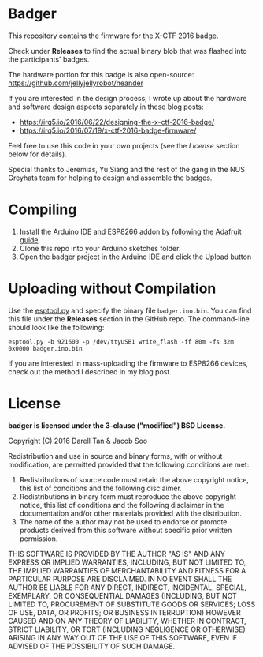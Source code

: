 Badger
=======

This repository contains the firmware for the X-CTF 2016 badge.

Check under **Releases** to find the actual binary blob that was flashed 
into the participants' badges.

The hardware portion for this badge is also open-source:
<https://github.com/jellyjellyrobot/neander>

If you are interested in the design process, 
I wrote up about the hardware and software design aspects separately in these blog posts:

- <https://irq5.io/2016/06/22/designing-the-x-ctf-2016-badge/>
- <https://irq5.io/2016/07/19/x-ctf-2016-badge-firmware/>

Feel free to use this code in your own projects 
(see the *License* section below for details).

Special thanks to Jeremias, Yu Siang and the rest of the gang in the 
NUS Greyhats team for helping to design and assemble the badges.


Compiling
==========

1. Install the Arduino IDE and ESP8266 addon by [following the Adafruit guide](https://learn.adafruit.com/adafruit-feather-huzzah-esp8266/using-arduino-ide)
2. Clone this repo into your Arduino sketches folder.
3. Open the badger project in the Arduino IDE and click the Upload button


Uploading without Compilation
===============================

Use the [esptool.py](https://github.com/themadinventor/esptool) and specify the binary file `badger.ino.bin`.
You can find this file under the **Releases** section in the GitHub repo.
The command-line should look like the following:

    esptool.py -b 921600 -p /dev/ttyUSB1 write_flash -ff 80m -fs 32m 0x0000 badger.ino.bin

If you are interested in mass-uploading the firmware to ESP8266 devices, 
check out the method I described in my blog post.


License
========

**badger is licensed under the 3-clause ("modified") BSD License.**

Copyright (C) 2016 Darell Tan & Jacob Soo

Redistribution and use in source and binary forms, with or without
modification, are permitted provided that the following conditions
are met:

1. Redistributions of source code must retain the above copyright
   notice, this list of conditions and the following disclaimer.
2. Redistributions in binary form must reproduce the above copyright
   notice, this list of conditions and the following disclaimer in the
   documentation and/or other materials provided with the distribution.
3. The name of the author may not be used to endorse or promote products
   derived from this software without specific prior written permission.

THIS SOFTWARE IS PROVIDED BY THE AUTHOR "AS IS" AND ANY EXPRESS OR
IMPLIED WARRANTIES, INCLUDING, BUT NOT LIMITED TO, THE IMPLIED WARRANTIES
OF MERCHANTABILITY AND FITNESS FOR A PARTICULAR PURPOSE ARE DISCLAIMED.
IN NO EVENT SHALL THE AUTHOR BE LIABLE FOR ANY DIRECT, INDIRECT,
INCIDENTAL, SPECIAL, EXEMPLARY, OR CONSEQUENTIAL DAMAGES (INCLUDING, BUT
NOT LIMITED TO, PROCUREMENT OF SUBSTITUTE GOODS OR SERVICES; LOSS OF USE,
DATA, OR PROFITS; OR BUSINESS INTERRUPTION) HOWEVER CAUSED AND ON ANY
THEORY OF LIABILITY, WHETHER IN CONTRACT, STRICT LIABILITY, OR TORT
(INCLUDING NEGLIGENCE OR OTHERWISE) ARISING IN ANY WAY OUT OF THE USE OF
THIS SOFTWARE, EVEN IF ADVISED OF THE POSSIBILITY OF SUCH DAMAGE.

